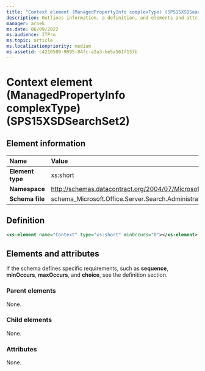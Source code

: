 ```yaml
---
title: "Context element (ManagedPropertyInfo complexType) (SPS15XSDSearchSet2)"
description: Outlines information, a definition, and elements and attributes for the Context element in Sharepoint.
manager: arnek
ms.date: 06/09/2022
ms.audience: ITPro
ms.topic: article
ms.localizationpriority: medium
ms.assetid: c4210509-9895-84fc-a2a3-be5a561f157b
---
```


# Context element (ManagedPropertyInfo complexType) (SPS15XSDSearchSet2)



## Element information
|Name|Value|
|:-----|:-----|
|**Element type**  |xs:short  |
|**Namespace** |http://schemas.datacontract.org/2004/07/Microsoft.Office.Server.Search.Administration   |
|**Schema file** |schema_Microsoft.Office.Server.Search.Administration.xsd |

## Definition

```XML
<xs:element name="Context" type="xs:short" minOccurs="0"></xs:element>

```

## Elements and attributes

If the schema defines specific requirements, such as **sequence**, **minOccurs**, **maxOccurs**, and **choice**, see the definition section.

### Parent elements

None.

### Child elements

None.

### Attributes

None.
